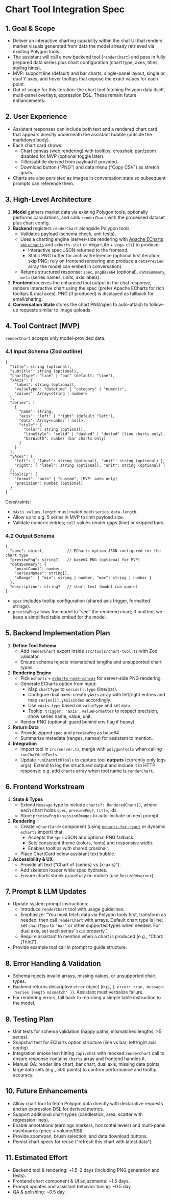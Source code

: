 # Chart Tool Integration Spec

## 1. Goal & Scope
- Deliver an interactive charting capability within the chat UI that renders market visuals generated from data the model already retrieved via existing Polygon tools.
- The assistant will call a new backend tool (`renderChart`) and pass in fully prepared data series plus chart configuration (chart type, axes, titles, styling hints).
- MVP: support line (default) and bar charts, single-panel layout, single or dual Y axes, and hover tooltips that expose the exact values for each point.
- Out of scope for this iteration: the chart tool fetching Polygon data itself, multi-panel overlays, expression DSL. These remain future enhancements.

## 2. User Experience
- Assistant responses can include both text and a rendered chart card that appears directly underneath the assistant bubble (outside the markdown body).
- Each chart card shows:
  - Chart canvas (web rendering) with tooltips, crosshair, pan/zoom disabled for MVP (optional toggle later).
  - Title/subtitle derived from payload if provided.
  - Download button (“PNG”) and data menu (“Copy CSV”) as stretch goals.
- Charts are also persisted as images in conversation state so subsequent prompts can reference them.

## 3. High-Level Architecture
1. **Model** gathers market data via existing Polygon tools, optionally performs calculations, and calls `renderChart` with the processed dataset plus chart config.
2. **Backend** registers `renderChart` alongside Polygon tools.
   - Validates payload (schema check, unit tests).
   - Uses a charting engine (server-side rendering with [Apache ECharts via `echarts`](https://github.com/apache/echarts) and `echarts-stat` or Vega-Lite + `vega-cli`) to produce:
     - Interactive spec JSON returned to the frontend.
     - Static PNG buffer for archival/reference (optional first iteration: skip PNG; rely on frontend rendering and produce a `dataPreview` array the model can embed in conversation).
   - Returns structured response: `spec`, `pngBase64` (optional), `dataSummary`, `meta` (series names, units, axis labels).
3. **Frontend** receives the enhanced tool output in the chat response, renders interactive chart using the spec (prefer Apache ECharts for rich tooltips & dual axes). PNG (if produced) is displayed as fallback for email/sharing.
4. **Conversation State** stores the chart PNG/spec to auto-attach to follow-up requests similar to image uploads.

## 4. Tool Contract (MVP)
`renderChart` accepts only model-provided data.

### 4.1 Input Schema (Zod outline)
```
{
  "title": string (optional),
  "subtitle": string (optional),
  "chartType": "line" | "bar" (default: "line"),
  "xAxis": {
    "label": string (optional),
    "valueType": "datetime" | "category" | "numeric",
    "values": Array<string | number>
  },
  "series": [
    {
      "name": string,
      "axis": "left" | "right" (default "left"),
      "data": Array<number | null>,
      "style": {
        "color": string (optional),
        "lineStyle": "solid" | "dashed" | "dotted" (line charts only),
        "barWidth": number (bar charts only)
      }
    }
  ],
  "yAxes": {
    "left": { "label": string (optional), "unit": string (optional) },
    "right": { "label": string (optional), "unit": string (optional) }
  },
  "tooltip": {
    "format": "auto" | "custom", (MVP: auto only)
    "precision": number (optional)
  }
}
```
Constraints:
- `xAxis.values.length` must match each `series.data.length`.
- Allow up to e.g. 5 series in MVP to limit payload size.
- Validate numeric entries; `null` values render gaps (line) or skipped bars.

### 4.2 Output Schema
```
{
  "spec": object,          // ECharts option JSON configured for the chart type
  "previewPng": string?,   // base64 PNG (optional for MVP)
  "dataSummary": {
    "pointCount": number,
    "seriesNames": string[],
    "xRange": { "min": string | number, "max": string | number }
  },
  "description": string?   // short text (model can quote)
}
```
- `spec` includes tooltip configuration (shared axis trigger, formatted strings).
- `previewPng` allows the model to “see” the rendered chart; if omitted, we keep a simplified table embed for the model.

## 5. Backend Implementation Plan
1. **Define Tool Schema**
   - Add `renderChart` export inside `src/tools/chart-tool.ts` with Zod validator.
   - Ensure schema rejects mismatched lengths and unsupported chart types.
2. **Rendering Engine**
   - Pick `echarts` + [`echarts-node-canvas`](https://www.npmjs.com/package/echarts-node-canvas) for server-side PNG rendering.
   - Generate ECharts option from input:
     - Map `chartType` to `series[].type` (line/bar).
     - Configure dual axes: create `yAxis` array with left/right entries and map `series[i].yAxisIndex` accordingly.
     - Use `xAxis.type` based on `valueType` and set `data`.
     - Tooltip: `trigger: 'axis'`, `valueFormatter` to respect precision, show series name, value, unit.
   - Render PNG (optional: guard behind env flag if heavy).
3. **Return Data**
   - Provide zipped `spec` and `previewPng` as base64.
   - Summarize metadata (ranges, names) for assistant to mention.
4. **Integration**
   - Import tool in `src/server.ts`, merge with `polygonTools` when calling `runChatWithTools`.
   - Update `runChatWithTools` to capture tool **outputs** (currently only logs args). Extend to log the structured output and include it in HTTP response: e.g. add `charts` array when tool name is `renderChart`.

## 6. Frontend Workstream
1. **State & Types**
   - Extend `Message` type to include `charts?: RenderedChart[]`, where each chart holds `spec`, `previewPng?`, `title`, ids.
   - Store `previewPng` in `sessionImages` to auto-include on next prompt.
2. **Rendering**
   - Create `<ChartCard>` component (using [`echarts-for-react`](https://github.com/hustcc/echarts-for-react) or dynamic `echarts` import) that:
     - Accepts the `spec` JSON and optional PNG fallback.
     - Sets consistent theme (colors, fonts) and responsive width.
     - Enables tooltips with shared crosshair.
   - Place ChartCard below assistant text bubble.
3. **Accessibility & UX**
   - Provide alt text (“Chart of {series} vs {x-axis}”).
   - Add skeleton loader while spec hydrates.
   - Ensure charts shrink gracefully on mobile (use `ResizeObserver`).

## 7. Prompt & LLM Updates
- Update system prompt instructions:
  - Introduce `renderChart` tool with usage guidelines.
  - Emphasize: “You must fetch data via Polygon tools first, transform as needed, then call `renderChart` with arrays. Default chart type is line; set `chartType` to `"bar"` or other supported types when needed. For dual axis, set each series’ `axis` property.”
  - Require assistant to mention when a chart is produced (e.g., “Chart: [Title]”).
- Provide example tool call in prompt to guide structure.

## 8. Error Handling & Validation
- Schema rejects invalid arrays, missing values, or unsupported chart types.
- Backend returns descriptive `error` object (e.g., `{ error: true, message: 'Series length mismatch' }`). Assistant must verbalize failure.
- For rendering errors, fall back to returning a simple table instruction to the model.

## 9. Testing Plan
- Unit tests for schema validation (happy paths, mismatched lengths, >5 series).
- Snapshot test for ECharts option structure (line vs bar; left/right axis config).
- Integration smoke test hitting `/api/chat` with mocked `renderChart` call to ensure response contains `charts` array and frontend handles it.
- Manual QA: render line chart, bar chart, dual axis, missing data points, large data sets (e.g., 500 points) to confirm performance and tooltip accuracy.

## 10. Future Enhancements
- Allow chart tool to fetch Polygon data directly with declarative requests and an expression DSL for derived metrics.
- Support additional chart types (candlestick, area, scatter with regression lines).
- Enable annotations (earnings markers, horizontal levels) and multi-panel dashboards (price + volume/RSI).
- Provide zoom/pan, brush selection, and data download buttons.
- Persist chart specs for reuse (“refresh this chart with latest data”).

## 11. Estimated Effort
- Backend tool & rendering: ~1.5–2 days (including PNG generation and tests).
- Frontend chart component & UI adjustments: ~1.5 days.
- Prompt updates and assistant behavior tuning: ~0.5 day.
- QA & polishing: ~0.5 day.

